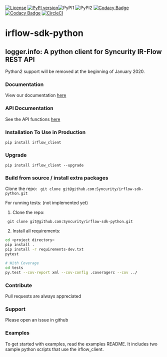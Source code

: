 [![License](https://img.shields.io/badge/License-Apache%202.0-blue.svg)](https://opensource.org/licenses/Apache-2.0)
[![PyPI version](https://badge.fury.io/py/irflow-client.svg)](https://badge.fury.io/py/irflow-client)![PyPI1](https://img.shields.io/badge/python-2.7+-brightgreen.svg)
![PyPI2](https://img.shields.io/badge/python-3.6+-brightgreen.svg)
[![Codacy Badge](https://api.codacy.com/project/badge/Grade/47bf392599fb4d27931d4d1225e37835)](https://www.codacy.com?utm_source=github.com&amp;utm_medium=referral&amp;utm_content=Syncurity/irflow-sdk-python&amp;utm_campaign=Badge_Grade)
[![Codacy Badge](https://api.codacy.com/project/badge/Coverage/47bf392599fb4d27931d4d1225e37835)](https://www.codacy.com?utm_source=github.com&utm_medium=referral&utm_content=Syncurity/irflow-sdk-python&utm_campaign=Badge_Coverage)
[![CircleCI](https://circleci.com/gh/Syncurity/irflow-sdk-python.svg?style=svg&circle-token=19e583ed7083a852759e89dfac9e744a2d854088)](https://circleci.com/gh/Syncurity/irflow-sdk-python)

# irflow-sdk-python

## logger.info: A python client for Syncurity IR-Flow REST API
Python2 support will be removed at the beginning of January 2020.

### Documentation
View our documentation [here](https://syncurity-irflow-sdk-python.readthedocs-hosted.com/en/latest/)

### API Documentation
See the API functions [here](https://syncurity-irflow-sdk-python.readthedocs-hosted.com/en/latest/class.html#class)

### Installation To Use in Production
`pip install irflow_client`


### Upgrade
`pip install irflow_client --upgrade`


### Build from source / install extra packages
Clone the repo:
` git clone git@github.com:Syncurity/irflow-sdk-python.git`  


For running tests: (not implemented yet)
1. Clone the repo:

` git clone git@github.com:Syncurity/irflow-sdk-python.git` 

2. Install all requirements:

```bash
cd <project directory>
pip install .
pip install -r requirements-dev.txt
pytest

# With Coverage
cd tests
py.test --cov-report xml --cov-config .coveragerc --cov ../
```

### Contribute
Pull requests are always appreciated

### Support
Please open an issue in github

### Examples
To get started with examples, read the examples README.
It includes two sample python scripts that use the irflow_client.
